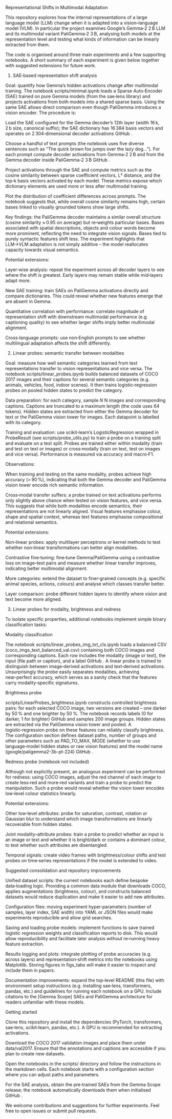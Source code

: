 Representational Shifts in Multimodal Adaptation

This repository explores how the internal representations of a large language model (LLM) change when it is adapted into a vision–language model (VLM). In particular the project examines Google’s Gemma‑2 2 B LLM and its multimodal variant PaliGemma‑2 3 B, analysing both models at the representation level and testing what kinds of information can be linearly extracted from them.

The code is organised around three main experiments and a few supporting notebooks. A short summary of each experiment is given below together with suggested extensions for future work.

1. SAE‑based representation shift analysis

Goal: quantify how Gemma’s hidden activations change after multimodal training. The notebook scripts/minimal.ipynb loads a Sparse Auto‑Encoder (SAE) trained on pure Gemma models (from the sae‑lens
 library) and projects activations from both models into a shared sparse basis. Using the same SAE allows direct comparison even though PaliGemma introduces a vision encoder. The procedure is:

Load the SAE configured for the Gemma decoder’s 12th layer (width 16 k, 2 b size, canonical suffix); the SAE dictionary has 16 384 basis vectors and operates on 2 304‑dimensional decoder activations
GitHub
.

Choose a handful of text prompts (the notebook uses five diverse sentences such as “The quick brown fox jumps over the lazy dog…”). For each prompt compute decoder activations from Gemma‑2 2 B and from the Gemma decoder inside PaliGemma‑2 3 B
GitHub
.

Project activations through the SAE and compute metrics such as the cosine similarity between sparse coefficient vectors, L² distance, and the top‑k basis vectors activated by each model. These metrics expose which dictionary elements are used more or less after multimodal training.

Plot the distribution of coefficient differences across prompts. The notebook suggests that, while overall cosine similarity remains high, certain bases linked to visually grounded tokens show large shifts.

Key findings: the PaliGemma decoder maintains a similar overall structure (cosine similarity ≈ 0.95 on average) but re‑weights particular bases. Bases associated with spatial descriptions, objects and colour words become more prominent, reflecting the need to integrate vision signals. Bases tied to purely syntactic features shift less. The experiment highlights that LLM→VLM adaptation is not simply additive – the model reallocates capacity towards visual semantics.

Potential extensions:

Layer‑wise analysis: repeat the experiment across all decoder layers to see where the shift is greatest. Early layers may remain stable while mid‑layers adapt more.

New SAE training: train SAEs on PaliGemma activations directly and compare dictionaries. This could reveal whether new features emerge that are absent in Gemma.

Quantitative correlation with performance: correlate magnitude of representation shift with downstream multimodal performance (e.g. captioning quality) to see whether larger shifts imply better multimodal alignment.

Cross‑language prompts: use non‑English prompts to see whether multilingual adaptation affects the shift differently.

2. Linear probes: semantic transfer between modalities

Goal: measure how well semantic categories learned from text representations transfer to vision representations and vice versa. The notebook scripts/linear_probes.ipynb builds balanced datasets of COCO 2017 images and their captions for several semantic categories (e.g. animals, vehicles, food, indoor scenes). It then trains logistic‑regression probes on pooled hidden states to predict the category.

Data preparation: for each category, sample 
𝑁
N images and corresponding captions. Captions are truncated to a maximum length (the code uses 64 tokens). Hidden states are extracted from either the Gemma decoder for text or the PaliGemma vision tower for images. Each datapoint is labelled with its category.

Training and evaluation: use scikit‑learn’s LogisticRegression wrapped in ProbeResult (see scripts/probe_utils.py) to train a probe on a training split and evaluate on a test split. Probes are trained either within modality (train and test on text or images) or cross‑modally (train on text, test on images and vice versa). Performance is measured via accuracy and macro‑F1.

Observations:

When training and testing on the same modality, probes achieve high accuracy (> 90 %), indicating that both the Gemma decoder and PaliGemma vision tower encode rich semantic information.

Cross‑modal transfer suffers: a probe trained on text activations performs only slightly above chance when tested on vision features, and vice versa. This suggests that while both modalities encode semantics, their representations are not linearly aligned. Visual features emphasise colour, shape and spatial context, whereas text features emphasise compositional and relational semantics.

Potential extensions:

Non‑linear probes: apply multilayer perceptrons or kernel methods to test whether non‑linear transformations can better align modalities.

Contrastive fine‑tuning: fine‑tune Gemma/PaliGemma using a contrastive loss on image–text pairs and measure whether linear transfer improves, indicating better multimodal alignment.

More categories: extend the dataset to finer‑grained concepts (e.g. specific animal species, actions, colours) and analyse which classes transfer better.

Layer comparison: probe different hidden layers to identify where vision and text become more aligned.

3. Linear probes for modality, brightness and redness

To isolate specific properties, additional notebooks implement simple binary classification tasks:

Modality classification

The notebook scripts/linear_probes_img_txt_cls.ipynb loads a balanced CSV (coco_imgs_text_balanced_val.csv) containing both COCO images and corresponding captions. Each row includes the modality (image or text), the input (file path or caption), and a label
GitHub
. A linear probe is trained to distinguish between image‑derived activations and text‑derived activations. Unsurprisingly the probe easily separates modalities, achieving near‑perfect accuracy, which serves as a sanity check that the features carry modality‑specific signatures.

Brightness probe

scripts/LinearProbes_brightness.ipynb constructs controlled brightness pairs: for each selected COCO image, two versions are created – one darker by 50 % and one brighter by 50 %. The notebook records labels (0 for darker, 1 for brighter)
GitHub
 and samples 200 image groups. Hidden states are extracted via the PaliGemma vision tower and pooled. A logistic‑regression probe on these features can reliably classify brightness. The configuration section defines dataset paths, number of groups and other parameters such as PAD_TO_MAX, MODE (whether to use language‑model hidden states or raw vision features) and the model name (google/paligemma2-3b-pt-224)
GitHub
.

Redness probe (notebook not included)

Although not explicitly present, an analogous experiment can be performed for redness: using COCO images, adjust the red channel of each image to create less‑red and more‑red variants and train a probe to predict the manipulation. Such a probe would reveal whether the vision tower encodes low‑level colour statistics linearly.

Potential extensions:

Other low‑level attributes: probe for saturation, contrast, rotation or Gaussian blur to understand which image transformations are linearly recoverable from hidden states.

Joint modality–attribute probes: train a probe to predict whether an input is an image or text and whether it is bright/dark or contains a dominant colour, to test whether such attributes are disentangled.

Temporal signals: create video frames with brightness/colour shifts and test probes on time‑series representations if the model is extended to video.

Suggested consolidation and repository improvements

Unified dataset scripts: the current notebooks each define bespoke data‑loading logic. Providing a common data module that downloads COCO, applies augmentations (brightness, colour), and constructs balanced datasets would reduce duplication and make it easier to add new attributes.

Configuration files: moving experiment hyper‑parameters (number of samples, layer index, SAE width) into YAML or JSON files would make experiments reproducible and allow grid searches.

Saving and loading probe models: implement functions to save trained logistic regression weights and classification reports to disk. This would allow reproducibility and facilitate later analysis without re‑running heavy feature extraction.

Results logging and plots: integrate plotting of probe accuracies (e.g. across layers) and representation‑shift metrics into the notebooks using Matplotlib. Storing figures in figs_tabs will make it easier to inspect and include them in papers.

Documentation improvements: expand the top‑level README (this file) with environment setup instructions (e.g. installing sae‑lens, transformers, pandas, etc.) and guidelines for running each notebook on a GPU. Include citations to the [Gemma Scope] SAEs and PaliGemma architecture for readers unfamiliar with these models.

Getting started

Clone this repository and install the dependencies (PyTorch, transformers, sae‑lens, scikit‑learn, pandas, etc.). A GPU is recommended for extracting activations.

Download the COCO 2017 validation images and place them under data/val2017. Ensure that the annotations and captions are accessible if you plan to create new datasets.

Open the notebooks in the scripts/ directory and follow the instructions in the markdown cells. Each notebook starts with a configuration section where you can adjust paths and parameters.

For the SAE analysis, obtain the pre‑trained SAEs from the Gemma Scope
 release; the notebook automatically downloads them when initialised
GitHub
.

We welcome contributions and suggestions for further experiments. Feel free to open issues or submit pull requests.